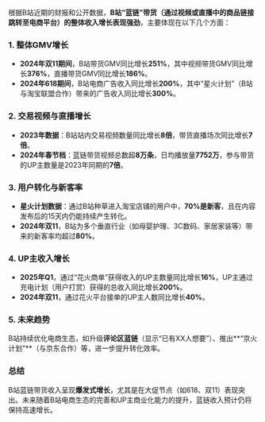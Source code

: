 根据B站近期的财报和公开数据，**B站“蓝链”带货（通过视频或直播中的商品链接跳转至电商平台）的整体收入增长表现强劲**，主要体现在以下几个方面：  

### **1. 整体GMV增长**  
- **2024年双11期间**，B站带货GMV同比增长**251%**，其中视频带货GMV同比增长**376%**，直播带货GMV同比增长**186%**。  
- **2024年618期间**，B站电商广告收入同比增长**200%**，其中“星火计划”（B站与淘宝联盟合作）带来的广告收入同比增长**300%**。  

### **2. 交易视频与直播增长**  
- **2023年数据**：B站站内交易视频数量同比增长**8倍**，带货直播场次同比增长**7倍**。  
- **2024年春节档**：蓝链带货视频总数超**8万条**，日均播放量**7752万**，参与带货的UP主数量是2023年同期的**7倍**。  

### **3. 用户转化与新客率**  
- **星火计划数据**：通过B站种草进入淘宝店铺的用户中，**70%是新客**，且在内容发布后的15天内仍能持续产生转化。  
- **2024年双11**，B站为多个垂直行业（如母婴护理、3C数码、家居家装等）带来的新客率均超过**80%**。  

### **4. UP主收入增长**  
- **2025年Q1**，通过“花火商单”获得收入的UP主数量同比增长**16%**，UP主通过充电计划（用户打赏）获得的总收入同比增长**200%**。  
- **2024年双11**，通过花火平台接单的UP主人数同比增长**40%**。  

### **5. 未来趋势**  
B站持续优化电商生态，如升级**评论区蓝链**（显示“已有XX人想要”）、推出**“京火计划”**（与京东合作）等，进一步提升转化效率。  

### **总结**  
B站蓝链带货收入呈现**爆发式增长**，尤其是在大促节点（如618、双11）表现突出。未来随着B站电商生态的完善和UP主商业化能力的提升，蓝链收入预计仍将保持高速增长。